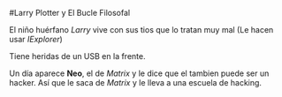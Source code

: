 #Larry Plotter y El Bucle Filosofal

El niño huérfano *Larry* vive con sus tios que lo tratan muy mal
(Le hacen usar *IExplorer*)

Tiene heridas de un USB en la frente.

Un día aparece **Neo**, el de *Matrix* y le dice que el tambien puede ser un hacker.
Así que le saca de *Matrix* y le lleva a una escuela de hacking.
